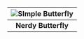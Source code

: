 
| ![SImple Butterfly](https://github.com/Riddhiman2005/Coding-Repositories/assets/130882317/958c21be-f150-4339-b0e4-8a9995872fa7)| 
|:--:| 
| **Nerdy Butterfly** |

